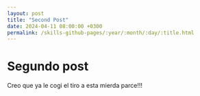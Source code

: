 ```yaml
---
layout: post
title: "Second Post"
date: 2024-04-11 08:00:00 +0300
permalink: /skills-github-pages/:year/:month/:day/:title.html
---
```


# Segundo post 

Creo que ya le cogi el tiro a esta mierda parce!!!